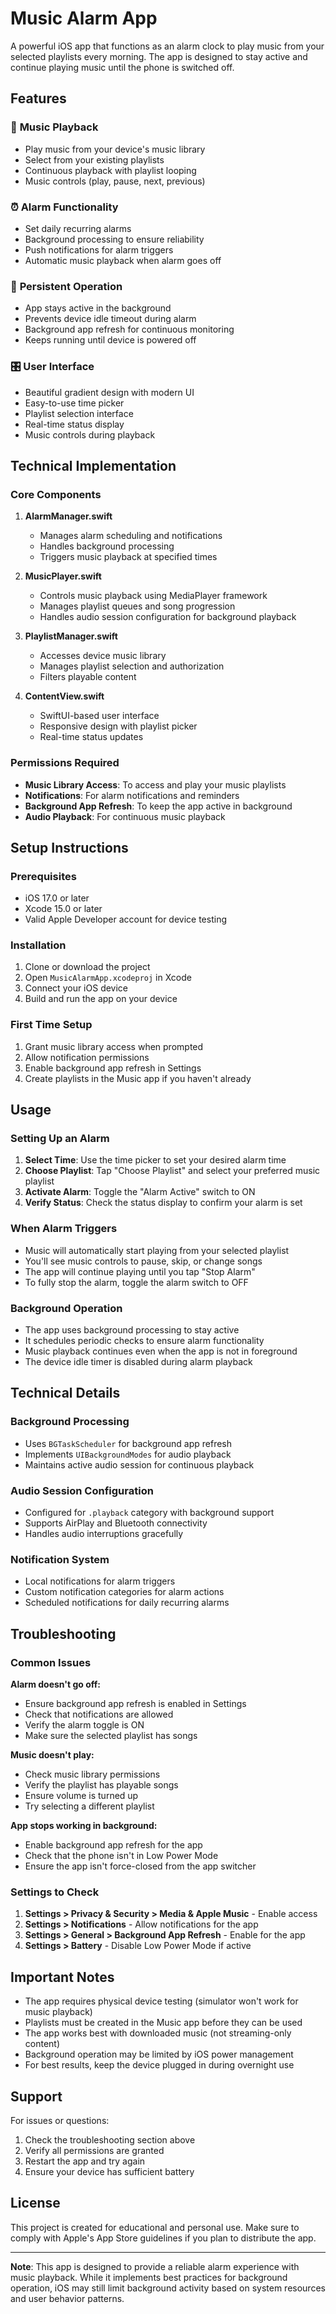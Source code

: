 # Music Alarm App

A powerful iOS app that functions as an alarm clock to play music from your selected playlists every morning. The app is designed to stay active and continue playing music until the phone is switched off.

## Features

### 🎵 **Music Playback**
- Play music from your device's music library
- Select from your existing playlists
- Continuous playback with playlist looping
- Music controls (play, pause, next, previous)

### ⏰ **Alarm Functionality**
- Set daily recurring alarms
- Background processing to ensure reliability
- Push notifications for alarm triggers
- Automatic music playback when alarm goes off

### 🔄 **Persistent Operation**
- App stays active in the background
- Prevents device idle timeout during alarm
- Background app refresh for continuous monitoring
- Keeps running until device is powered off

### 🎛️ **User Interface**
- Beautiful gradient design with modern UI
- Easy-to-use time picker
- Playlist selection interface
- Real-time status display
- Music controls during playback

## Technical Implementation

### Core Components

1. **AlarmManager.swift**
   - Manages alarm scheduling and notifications
   - Handles background processing
   - Triggers music playback at specified times

2. **MusicPlayer.swift**
   - Controls music playback using MediaPlayer framework
   - Manages playlist queues and song progression
   - Handles audio session configuration for background playback

3. **PlaylistManager.swift**
   - Accesses device music library
   - Manages playlist selection and authorization
   - Filters playable content

4. **ContentView.swift**
   - SwiftUI-based user interface
   - Responsive design with playlist picker
   - Real-time status updates

### Permissions Required

- **Music Library Access**: To access and play your music playlists
- **Notifications**: For alarm notifications and reminders
- **Background App Refresh**: To keep the app active in background
- **Audio Playback**: For continuous music playback

## Setup Instructions

### Prerequisites
- iOS 17.0 or later
- Xcode 15.0 or later
- Valid Apple Developer account for device testing

### Installation
1. Clone or download the project
2. Open `MusicAlarmApp.xcodeproj` in Xcode
3. Connect your iOS device
4. Build and run the app on your device

### First Time Setup
1. Grant music library access when prompted
2. Allow notification permissions
3. Enable background app refresh in Settings
4. Create playlists in the Music app if you haven't already

## Usage

### Setting Up an Alarm
1. **Select Time**: Use the time picker to set your desired alarm time
2. **Choose Playlist**: Tap "Choose Playlist" and select your preferred music playlist
3. **Activate Alarm**: Toggle the "Alarm Active" switch to ON
4. **Verify Status**: Check the status display to confirm your alarm is set

### When Alarm Triggers
- Music will automatically start playing from your selected playlist
- You'll see music controls to pause, skip, or change songs
- The app will continue playing until you tap "Stop Alarm"
- To fully stop the alarm, toggle the alarm switch to OFF

### Background Operation
- The app uses background processing to stay active
- It schedules periodic checks to ensure alarm functionality
- Music playback continues even when the app is not in foreground
- The device idle timer is disabled during alarm playback

## Technical Details

### Background Processing
- Uses `BGTaskScheduler` for background app refresh
- Implements `UIBackgroundModes` for audio playback
- Maintains active audio session for continuous playback

### Audio Session Configuration
- Configured for `.playback` category with background support
- Supports AirPlay and Bluetooth connectivity
- Handles audio interruptions gracefully

### Notification System
- Local notifications for alarm triggers
- Custom notification categories for alarm actions
- Scheduled notifications for daily recurring alarms

## Troubleshooting

### Common Issues

**Alarm doesn't go off:**
- Ensure background app refresh is enabled in Settings
- Check that notifications are allowed
- Verify the alarm toggle is ON
- Make sure the selected playlist has songs

**Music doesn't play:**
- Check music library permissions
- Verify the playlist has playable songs
- Ensure volume is turned up
- Try selecting a different playlist

**App stops working in background:**
- Enable background app refresh for the app
- Check that the phone isn't in Low Power Mode
- Ensure the app isn't force-closed from the app switcher

### Settings to Check
1. **Settings > Privacy & Security > Media & Apple Music** - Enable access
2. **Settings > Notifications** - Allow notifications for the app
3. **Settings > General > Background App Refresh** - Enable for the app
4. **Settings > Battery** - Disable Low Power Mode if active

## Important Notes

- The app requires physical device testing (simulator won't work for music playback)
- Playlists must be created in the Music app before they can be used
- The app works best with downloaded music (not streaming-only content)
- Background operation may be limited by iOS power management
- For best results, keep the device plugged in during overnight use

## Support

For issues or questions:
1. Check the troubleshooting section above
2. Verify all permissions are granted
3. Restart the app and try again
4. Ensure your device has sufficient battery

## License

This project is created for educational and personal use. Make sure to comply with Apple's App Store guidelines if you plan to distribute the app.

---

**Note**: This app is designed to provide a reliable alarm experience with music playback. While it implements best practices for background operation, iOS may still limit background activity based on system resources and user behavior patterns.